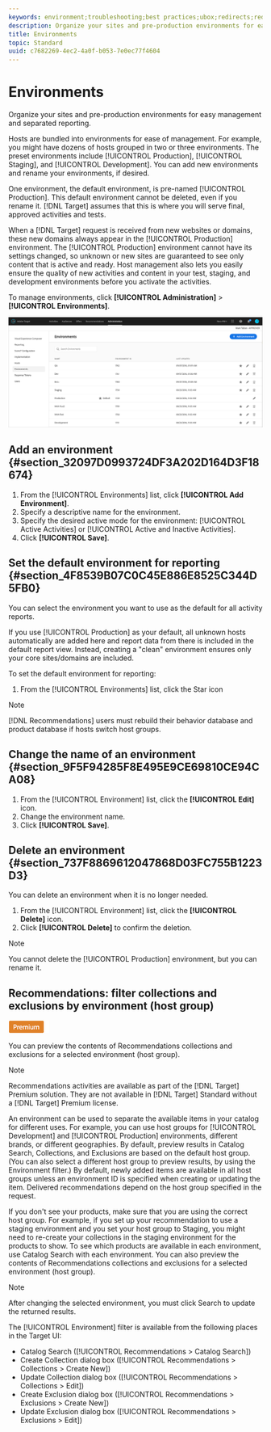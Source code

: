 ```yaml
---
keywords: environment;troubleshooting;best practices;ubox;redirects;redirect;whitelist;blacklist;blocklist;allowlist
description: Organize your sites and pre-production environments for easy management and separated reporting.
title: Environments
topic: Standard
uuid: c7682269-4ec2-4a0f-b053-7e0ec77f4604
---
```


# Environments

Organize your sites and pre-production environments for easy management and separated reporting.

Hosts are bundled into environments for ease of management. For example, you might have dozens of hosts grouped in two or three environments. The preset environments include [!UICONTROL Production], [!UICONTROL Staging], and [!UICONTROL Development]. You can add new environments and rename your environments, if desired.

One environment, the default environment, is pre-named [!UICONTROL Production]. This default environment cannot be deleted, even if you rename it. [!DNL Target] assumes that this is where you will serve final, approved activities and tests.

When a [!DNL Target] request is received from new websites or domains, these new domains always appear in the [!UICONTROL Production] environment. The [!UICONTROL Production] environment cannot have its settings changed, so unknown or new sites are guaranteed to see only content that is active and ready. Host management also lets you easily ensure the quality of new activities and content in your test, staging, and development environments before you activate the activities.

To manage environments, click **[!UICONTROL Administration]** > **[!UICONTROL Environments]**.

![Environments list](/help/administrating-target/assets/environments.png)

## Add an environment {#section_32097D0993724DF3A202D164D3F18674}

1. From the [!UICONTROL Environments] list, click **[!UICONTROL Add Environment]**. 
1. Specify a descriptive name for the environment. 
1. Specify the desired active mode for the environment: [!UICONTROL Active Activities] or [!UICONTROL Active and Inactive Activities]. 
1. Click **[!UICONTROL Save]**.

## Set the default environment for reporting {#section_4F8539B07C0C45E886E8525C344D5FB0}

You can select the environment you want to use as the default for all activity reports.

If you use [!UICONTROL Production] as your default, all unknown hosts automatically are added here and report data from there is included in the default report view. Instead, creating a "clean" environment ensures only your core sites/domains are included.

To set the default environment for reporting:

1. From the [!UICONTROL Environments] list, click the Star icon

>[!NOTE]
>
>[!DNL Recommendations] users must rebuild their behavior database and product database if hosts switch host groups.

## Change the name of an environment {#section_9F5F94285F8E495E9CE69810CE94CA08}

1. From the [!UICONTROL Environment] list, click the **[!UICONTROL Edit]** icon. 
1. Change the environment name. 
1. Click **[!UICONTROL Save]**.

## Delete an environment {#section_737F8869612047868D03FC755B1223D3}

You can delete an environment when it is no longer needed.

1. From the [!UICONTROL Environment] list, click the **[!UICONTROL Delete]** icon. 
1. Click **[!UICONTROL Delete]** to confirm the deletion.

>[!NOTE]
>
>You cannot delete the [!UICONTROL Production] environment, but you can rename it.

## Recommendations: filter collections and exclusions by environment (host group)

![Premium badge](/help/assets/premium.png)

You can preview the contents of Recommendations collections and exclusions for a selected environment (host group).

>[!NOTE]
>
>Recommendations activities are available as part of the [!DNL Target] Premium solution. They are not available in [!DNL Target] Standard without a [!DNL Target] Premium license.

An environment can be used to separate the available items in your catalog for different uses. For example, you can use host groups for [!UICONTROL Development] and [!UICONTROL Production] environments, different brands, or different geographies. By default, preview results in Catalog Search, Collections, and Exclusions are based on the default host group. (You can also select a different host group to preview results, by using the Environment filter.) By default, newly added items are available in all host groups unless an environment ID is specified when creating or updating the item. Delivered recommendations depend on the host group specified in the request.

If you don't see your products, make sure that you are using the correct host group. For example, if you set up your recommendation to use a staging environment and you set your host group to Staging, you might need to re-create your collections in the staging environment for the products to show. To see which products are available in each environment, use Catalog Search with each environment. You can also preview the contents of Recommendations collections and exclusions for a selected environment (host group).

>[!NOTE]
>After changing the selected environment, you must click Search to update the returned results.

The [!UICONTROL Environment] filter is available from the following places in the Target UI:

* Catalog Search ([!UICONTROL Recommendations > Catalog Search])
* Create Collection dialog box ([!UICONTROL Recommendations > Collections > Create New])
* Update Collection dialog box ([!UICONTROL Recommendations > Collections > Edit])
* Create Exclusion dialog box ([!UICONTROL Recommendations > Exclusions > Create New])
* Update Exclusion dialog box ([!UICONTROL Recommendations > Exclusions > Edit])